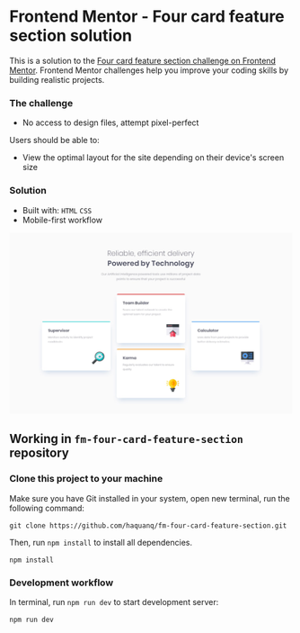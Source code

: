 # Frontend Mentor - Four card feature section solution

This is a solution to the [Four card feature section challenge on Frontend Mentor](https://www.frontendmentor.io/challenges/four-card-feature-section-weK1eFYK). Frontend Mentor challenges help you improve your coding skills by building realistic projects.

### The challenge

- No access to design files, attempt pixel-perfect

Users should be able to:

- View the optimal layout for the site depending on their device's screen size

### Solution

- Built with: `HTML` `CSS`
- Mobile-first workflow

![](./.docs/design/desktop-design.jpg)

## Working in `fm-four-card-feature-section` repository

### Clone this project to your machine

Make sure you have Git installed in your system, open new terminal, run the following command:

```
git clone https://github.com/haquanq/fm-four-card-feature-section.git
```

Then, run `npm install` to install all dependencies.

```
npm install
```

### Development workflow

In terminal, run `npm run dev` to start development server:

```
npm run dev
```
